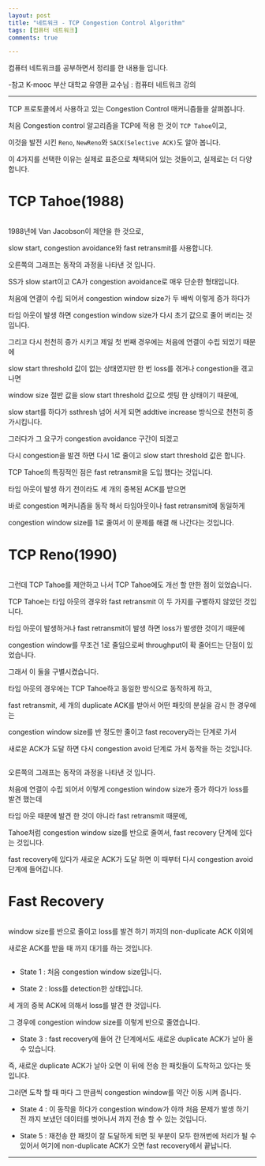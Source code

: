 ```yaml
---
layout: post
title: "네트워크 - TCP Congestion Control Algorithm"
tags: [컴퓨터 네트워크]
comments: true

---
```


컴퓨터 네트워크를 공부하면서 정리를 한 내용들 입니다.

-참고 K-mooc 부산 대학교 유영환 교수님 : 컴퓨터 네트워크 강의

---

TCP 프로토콜에서 사용하고 있는 Congestion Control 매커니즘들을 살펴봅니다.

처음 Congestion control 알고리즘을 TCP에 적용 한 것이 `TCP Tahoe`이고,

이것을 발전 시킨 `Reno`, `NewReno`와 `SACK(Selective ACK)`도 알아 봅니다.

이 4가지를 선택한 이유는 실제로 표준으로 채택되어 있는 것들이고, 실제로는 더 다양합니다.

# TCP Tahoe(1988)

<img src="">

1988년에 Van Jacobson이 제안을 한 것으로, 

slow start, congestion avoidance와 fast retransmit를 사용합니다.

오른쪽의 그래프는 동작의 과정을 나타낸 것 입니다.

SS가 slow start이고 CA가 congestion avoidance로 매우 단순한 형태입니다.

처음에 연결이 수립 되어서 congestion window size가 두 배씩 이렇게 증가 하다가 

타임 아웃이 발생 하면 congestion window size가 다시 초기 값으로 줄어 버리는 것입니다.

그리고 다시 천천히 증가 시키고 제일 첫 번째 경우에는 처음에 연결이 수립 되었기 때문에

slow start threshold 값이 없는 상태였지만 한 번 loss를 겪거나 congestion을 겪고 나면

window size 절반 값을 slow start threshold 값으로 셋팅 한 상태이기 때문에,

slow start를 하다가 ssthresh 넘어 서게 되면 addtive increase 방식으로 천천히 증가시킵니다.

그러다가 그 요구가 congestion avoidance 구간이 되겠고

다시 congestion을 발견 하면 다시 1로 줄이고 slow start threshold 값은 합니다.

TCP Tahoe의 특징적인 점은 fast retransmit을 도입 했다는 것입니다.

타임 아웃이 발생 하기 전이라도 세 개의 중복된 ACK를 받으면 

바로 congestion 메커니즘을 동작 해서 타임아웃이나 fast retransmit에 동일하게 

congestion window size를 1로 줄여서 이 문제를 해결 해 나간다는 것입니다.

# TCP Reno(1990)

<img src="">

그런데 TCP Tahoe를 제안하고 나서 TCP Tahoe에도 개선 할 만한 점이 있었습니다.

TCP Tahoe는 타임 아웃의 경우와 fast retransmit 이 두 가지를 구별하지 않았던 것입니다.

타임 아웃이 발생하거나 fast retransmit이 발생 하면 loss가 발생한 것이기 때문에 

congestion window를 무조건 1로 줄임으로써 throughput이 확 줄어드는 단점이 있었습니다.

그래서 이 둘을 구별시켰습니다. 

타임 아웃의 경우에는 TCP Tahoe하고 동일한 방식으로 동작하게 하고,

fast retransmit, 세 개의 duplicate ACK를 받아서 어떤 패킷의 분실을 감시 한 경우에는 

congestion window size를 반 정도만 줄이고 fast recovery라는 단계로 가서 

새로운 ACK가 도달 하면 다시 congestion avoid 단계로 가서 동작을 하는 것입니다. 

<img src="">

오른쪽의 그래프는 동작의 과정을 나타낸 것 입니다.

처음에 연결이 수립 되어서 이렇게 congestion window size가 증가 하다가 loss를 발견 했는데 

타임 아웃 때문에 발견 한 것이 아니라 fast retransmit 때문에,

Tahoe처럼 congestion window size를 반으로 줄여서, fast recovery 단계에 있다는 것입니다.

fast recovery에 있다가 새로운 ACK가 도달 하면 이 때부터 다시 congestion avoid 단계에 들어갑니다.

# Fast Recovery

<img src="">

window size를 반으로 줄이고 loss를 발견 하기 까지의 non-duplicate ACK 이외에 

새로운 ACK를 받을 때 까지 대기를 하는 것입니다.

<img src="">

* State 1 : 처음 congestion window size입니다.

* State 2 : loss를 detection한 상태입니다.

세 개의 중복 ACK에 의해서 loss를 발견 한 것입니다. 

그 경우에 congestion window size를 이렇게 반으로 줄였습니다.

* State 3 : fast recovery에 들어 간 단계에서도 새로운 duplicate ACK가 날아 올 수 있습니다.

즉, 새로운 duplicate ACK가 날아 오면 이 뒤에 전송 한 패킷들이 도착하고 있다는 뜻입니다. 

그러면 도착 할 때 마다 그 만큼씩 congestion window를 약간 이동 시켜 줍니다.

* State 4 : 이 동작을 하다가 congestion window가 아까 처음 문제가 발생 하기 전 까지 보냈던 데이터를 벗어나서 까지 전송 할 수 있는 것입니다.

* State 5 : 재전송 한 패킷이 잘 도달하게 되면 뒷 부분이 모두 한꺼번에 처리가 될 수 있어서 여기에 non-duplicate ACK가 오면 fast recovery에서 끝납니다.




---
